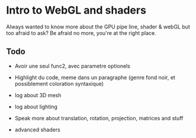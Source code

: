 Intro to WebGL and shaders
==========================

Always wanted to know more about the GPU pipe line, shader & webGL but too afraid to ask? Be afraid no more, you're at the right place.


## Todo
* Avoir une seul func2, avec parametre optionels
* Highlight du code, meme dans un paragraphe (genre fond noir, et possiblement coloration syntaxique)

* log about 3D mesh
* log about lighting
* Speak more about translation, rotation, projection, matrices and stuff
* advanced shaders

